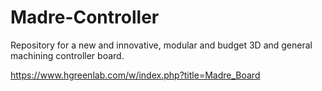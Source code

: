 # Madre-Controller
Repository for a new and innovative, modular and budget 3D and general machining controller board.

https://www.hgreenlab.com/w/index.php?title=Madre_Board
